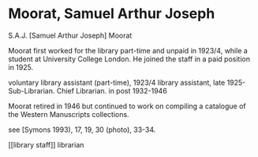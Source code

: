 # Moorat, Samuel Arthur Joseph

S.A.J. \[Samuel Arthur Joseph\] Moorat

Moorat first worked for the library part-time and unpaid in 1923/4, while a student at University College London. He joined the staff in a paid position in 1925.

voluntary library assistant \(part-time\), 1923/4 library assistant, late 1925- Sub-Librarian. Chief Librarian. in post 1932-1946

Moorat retired in 1946 but continued to work on compiling a catalogue of the Western Manuscripts collections.

see \[Symons 1993\), 17, 19, 30 \(photo\), 33-34.

\[\[library staff\]\] librarian

